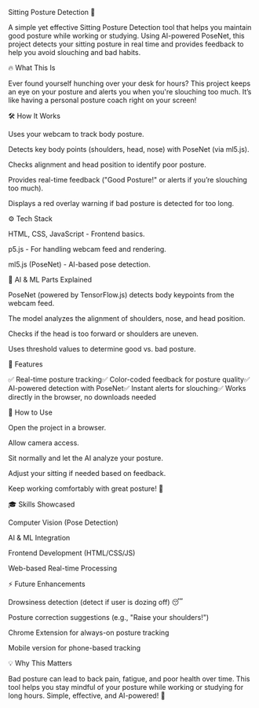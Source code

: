Sitting Posture Detection 🚀

A simple yet effective Sitting Posture Detection tool that helps you maintain good posture while working or studying. Using AI-powered PoseNet, this project detects your sitting posture in real time and provides feedback to help you avoid slouching and bad habits.

🔥 What This Is

Ever found yourself hunching over your desk for hours? This project keeps an eye on your posture and alerts you when you're slouching too much. It’s like having a personal posture coach right on your screen!

🛠️ How It Works

Uses your webcam to track body posture.

Detects key body points (shoulders, head, nose) with PoseNet (via ml5.js).

Checks alignment and head position to identify poor posture.

Provides real-time feedback ("Good Posture!" or alerts if you’re slouching too much).

Displays a red overlay warning if bad posture is detected for too long.

⚙️ Tech Stack

HTML, CSS, JavaScript - Frontend basics.

p5.js - For handling webcam feed and rendering.

ml5.js (PoseNet) - AI-based pose detection.

🤖 AI & ML Parts Explained

PoseNet (powered by TensorFlow.js) detects body keypoints from the webcam feed.

The model analyzes the alignment of shoulders, nose, and head position.

Checks if the head is too forward or shoulders are uneven.

Uses threshold values to determine good vs. bad posture.

🎯 Features

✅ Real-time posture tracking✅ Color-coded feedback for posture quality✅ AI-powered detection with PoseNet✅ Instant alerts for slouching✅ Works directly in the browser, no downloads needed

🚀 How to Use

Open the project in a browser.

Allow camera access.

Sit normally and let the AI analyze your posture.

Adjust your sitting if needed based on feedback.

Keep working comfortably with great posture! 🎯

🎓 Skills Showcased

Computer Vision (Pose Detection)

AI & ML Integration

Frontend Development (HTML/CSS/JS)

Web-based Real-time Processing

⚡ Future Enhancements

Drowsiness detection (detect if user is dozing off) 😴

Posture correction suggestions (e.g., "Raise your shoulders!")

Chrome Extension for always-on posture tracking

Mobile version for phone-based tracking

💡 Why This Matters

Bad posture can lead to back pain, fatigue, and poor health over time. This tool helps you stay mindful of your posture while working or studying for long hours. Simple, effective, and AI-powered! 💪
